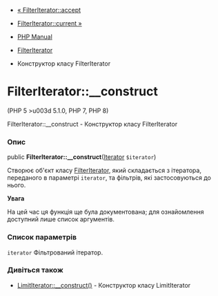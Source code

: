 - [« FilterIterator::accept](filteriterator.accept.md)
- [FilterIterator::current »](filteriterator.current.md)

- [PHP Manual](index.md)
- [FilterIterator](class.filteriterator.md)
- Конструктор класу FilterIterator

# FilterIterator::\_\_construct

(PHP 5 \>u003d 5.1.0, PHP 7, PHP 8)

FilterIterator::\_\_construct - Конструктор класу FilterIterator

### Опис

public **FilterIterator::\_\_construct**([Iterator](class.iterator.md)
`$iterator`)

Створює об'єкт класу [FilterIterator](class.filteriterator.md),
який складається з ітератора, переданого в параметрі `iterator`, та
фільтрів, які застосовуються до нього.

**Увага**

На цей час ця функція ще була документована; для
ознайомлення доступний лише список аргументів.

### Список параметрів

`iterator`
Фільтрований ітератор.

### Дивіться також

- [LimitIterator::\_\_construct()](limititerator.construct.md) -
Конструктор класу LimitIterator
